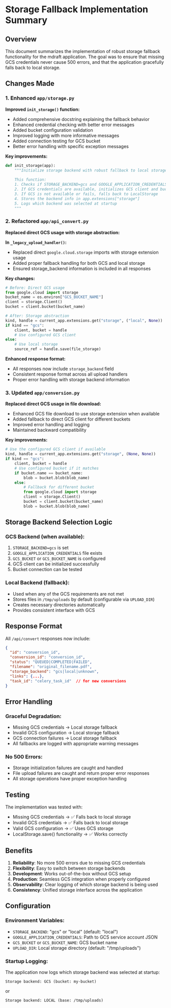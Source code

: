 # Storage Fallback Implementation Summary

## Overview
This document summarizes the implementation of robust storage fallback functionality for the mdraft application. The goal was to ensure that missing GCS credentials never cause 500 errors, and that the application gracefully falls back to local storage.

## Changes Made

### 1. Enhanced `app/storage.py`

**Improved `init_storage()` function:**
- Added comprehensive docstring explaining the fallback behavior
- Enhanced credential checking with better error messages
- Added bucket configuration validation
- Improved logging with more informative messages
- Added connection testing for GCS bucket
- Better error handling with specific exception messages

**Key improvements:**
```python
def init_storage(app):
    """Initialize storage backend with robust fallback to local storage.
    
    This function:
    1. Checks if STORAGE_BACKEND=gcs and GOOGLE_APPLICATION_CREDENTIALS exists
    2. If GCS credentials are available, initializes GCS client and bucket
    3. If GCS is not available or fails, falls back to LocalStorage
    4. Stores the backend info in app.extensions["storage"]
    5. Logs which backend was selected at startup
    """
```

### 2. Refactored `app/api_convert.py`

**Replaced direct GCS usage with storage abstraction:**

**In `_legacy_upload_handler()`:**
- Replaced direct `google.cloud.storage` imports with storage extension usage
- Added proper fallback handling for both GCS and local storage
- Ensured storage_backend information is included in all responses

**Key changes:**
```python
# Before: Direct GCS usage
from google.cloud import storage
bucket_name = os.environ["GCS_BUCKET_NAME"]
client = storage.Client()
bucket = client.bucket(bucket_name)

# After: Storage abstraction
kind, handle = current_app.extensions.get("storage", ("local", None))
if kind == "gcs":
    client, bucket = handle
    # Use configured GCS client
else:
    # Use local storage
    source_ref = handle.save(file_storage)
```

**Enhanced response format:**
- All responses now include `storage_backend` field
- Consistent response format across all upload handlers
- Proper error handling with storage backend information

### 3. Updated `app/conversion.py`

**Replaced direct GCS usage in file download:**
- Enhanced GCS file download to use storage extension when available
- Added fallback to direct GCS client for different buckets
- Improved error handling and logging
- Maintained backward compatibility

**Key improvements:**
```python
# Use the configured GCS client if available
kind, handle = current_app.extensions.get("storage", (None, None))
if kind == "gcs":
    client, bucket = handle
    # Use configured bucket if it matches
    if bucket.name == bucket_name:
        blob = bucket.blob(blob_name)
    else:
        # Fallback for different bucket
        from google.cloud import storage
        client = storage.Client()
        bucket = client.bucket(bucket_name)
        blob = bucket.blob(blob_name)
```

## Storage Backend Selection Logic

### GCS Backend (when available):
1. `STORAGE_BACKEND=gcs` is set
2. `GOOGLE_APPLICATION_CREDENTIALS` file exists
3. `GCS_BUCKET` or `GCS_BUCKET_NAME` is configured
4. GCS client can be initialized successfully
5. Bucket connection can be tested

### Local Backend (fallback):
- Used when any of the GCS requirements are not met
- Stores files in `/tmp/uploads` by default (configurable via `UPLOAD_DIR`)
- Creates necessary directories automatically
- Provides consistent interface with GCS

## Response Format

All `/api/convert` responses now include:
```json
{
  "id": "conversion_id",
  "conversion_id": "conversion_id", 
  "status": "QUEUED|COMPLETED|FAILED",
  "filename": "original_filename.pdf",
  "storage_backend": "gcs|local|unknown",
  "links": {...},
  "task_id": "celery_task_id"  // for new conversions
}
```

## Error Handling

### Graceful Degradation:
- Missing GCS credentials → Local storage fallback
- Invalid GCS configuration → Local storage fallback  
- GCS connection failures → Local storage fallback
- All fallbacks are logged with appropriate warning messages

### No 500 Errors:
- Storage initialization failures are caught and handled
- File upload failures are caught and return proper error responses
- All storage operations have proper exception handling

## Testing

The implementation was tested with:
- Missing GCS credentials → ✅ Falls back to local storage
- Invalid GCS credentials → ✅ Falls back to local storage  
- Valid GCS configuration → ✅ Uses GCS storage
- LocalStorage.save() functionality → ✅ Works correctly

## Benefits

1. **Reliability**: No more 500 errors due to missing GCS credentials
2. **Flexibility**: Easy to switch between storage backends
3. **Development**: Works out-of-the-box without GCS setup
4. **Production**: Seamless GCS integration when properly configured
5. **Observability**: Clear logging of which storage backend is being used
6. **Consistency**: Unified storage interface across the application

## Configuration

### Environment Variables:
- `STORAGE_BACKEND`: "gcs" or "local" (default: "local")
- `GOOGLE_APPLICATION_CREDENTIALS`: Path to GCS service account JSON
- `GCS_BUCKET` or `GCS_BUCKET_NAME`: GCS bucket name
- `UPLOAD_DIR`: Local storage directory (default: "/tmp/uploads")

### Startup Logging:
The application now logs which storage backend was selected at startup:
```
Storage backend: GCS (bucket: my-bucket)
```
or
```
Storage backend: LOCAL (base: /tmp/uploads)
```
